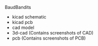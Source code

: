 BaudBandits

- kicad schematic
- kicad pcb
- cad model 
- 3d-cad (Contains screenshots of CAD)
- pcb (Contains screenshots of PCB)

